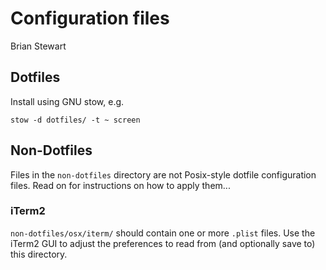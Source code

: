 # Configuration files
Brian Stewart


## Dotfiles
Install using GNU stow, e.g.

    stow -d dotfiles/ -t ~ screen


## Non-Dotfiles
Files in the `non-dotfiles` directory are not Posix-style dotfile configuration
files. Read on for instructions on how to apply them...

### iTerm2
`non-dotfiles/osx/iterm/` should contain one or more `.plist` files. Use the
iTerm2 GUI to adjust the preferences to read from (and optionally save to) this
directory.
